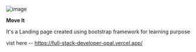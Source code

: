![image](https://github.com/Shailendra-08/Full-Stack-Developer/assets/120922588/182659ff-dde2-4140-b0c2-68d5aa752963)

**Move It**

It's a Landing page created using bootstrap framework for learning purpose

vist here  -- https://full-stack-developer-opal.vercel.app/
